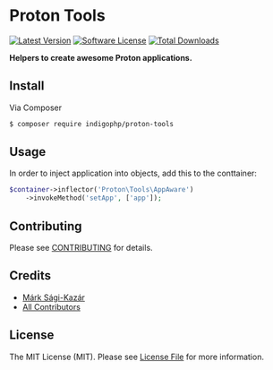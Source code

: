 # Proton Tools

[![Latest Version](https://img.shields.io/github/release/indigophp/proton-tools.svg?style=flat-square)](https://github.com/indigophp/proton-tools/releases)
[![Software License](https://img.shields.io/badge/license-MIT-brightgreen.svg?style=flat-square)](LICENSE)
[![Total Downloads](https://img.shields.io/packagist/dt/indigophp/proton-tools.svg?style=flat-square)](https://packagist.org/packages/indigophp/proton-tools)


**Helpers to create awesome Proton applications.**


## Install

Via Composer

``` bash
$ composer require indigophp/proton-tools
```


## Usage

In order to inject application into objects, add this to the conttainer:

``` php
$container->inflector('Proton\Tools\AppAware')
	->invokeMethod('setApp', ['app']);
```


## Contributing

Please see [CONTRIBUTING](CONTRIBUTING.md) for details.


## Credits

- [Márk Sági-Kazár](https://github.com/sagikazarmark)
- [All Contributors](https://github.com/indigophp/proton-tools/contributors)


## License

The MIT License (MIT). Please see [License File](LICENSE) for more information.
